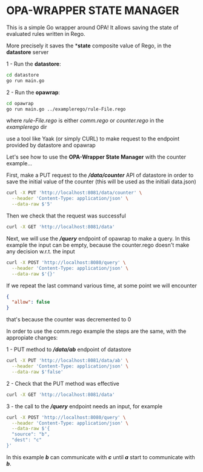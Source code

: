 # OPA-WRAPPER STATE MANAGER

This is a simple Go wrapper around OPA! 
It allows saving the state of evaluated rules written in Rego.

More precisely it saves the ***state** composite value of Rego, in the **datastore** server

1 - Run the **datastore**:

```bash
cd datastore
go run main.go
```

2 - Run the **opawrap**:

```bash
cd opawrap
go run main.go ../examplerego/rule-File.rego
```

where *rule-File.rego* is either *comm.rego* or *counter.rego* in the *examplerego* dir

use a tool like Yaak (or simply CURL) to make request to the endpoint provided by datastore and opawrap

Let's see how to use the **OPA-Wrapper State Manager** with the counter example...

First, make a PUT request to the ***/data/counter*** API of datastore in order to save the initial value of the counter (this will be used as the initiali data.json)

```bash
curl -X PUT 'http://localhost:8081/data/counter' \
  --header 'Content-Type: application/json' \
  --data-raw $'5'
```

Then we check that the request was successful

```bash
curl -X GET 'http://localhost:8081/data'
```

Next, we will use the ***/query*** endpoint of opawrap to make a query.
In this example the input can be empty, because the counter.rego doesn't make any decision w.r.t. the input

```bash
curl -X POST 'http://localhost:8080/query' \
  --header 'Content-Type: application/json' \
  --data-raw $'{}'
```

If we repeat the last command various time, at some point we will encounter

```json
{
  "allow": false
}
```

that's because the counter was decremented to 0


In order to use the comm.rego example the steps are the same, with the appropiate changes:

1 - PUT method to ***/data/ab*** endpoint of datastore
```bash
curl -X PUT 'http://localhost:8081/data/ab' \
  --header 'Content-Type: application/json' \
  --data-raw $'false'
```

2 - Check that the PUT method was effective
```bash
curl -X GET 'http://localhost:8081/data'
```

3 - the call to the ***/query*** endpoint needs an input, for example

```bash
curl -X POST 'http://localhost:8080/query' \
  --header 'Content-Type: application/json' \
  --data-raw $'{
  "source": "b",
  "dest": "c"
}'
```

In this example ***b*** can communicate with ***c*** until ***a*** start to communicate with ***b***.
